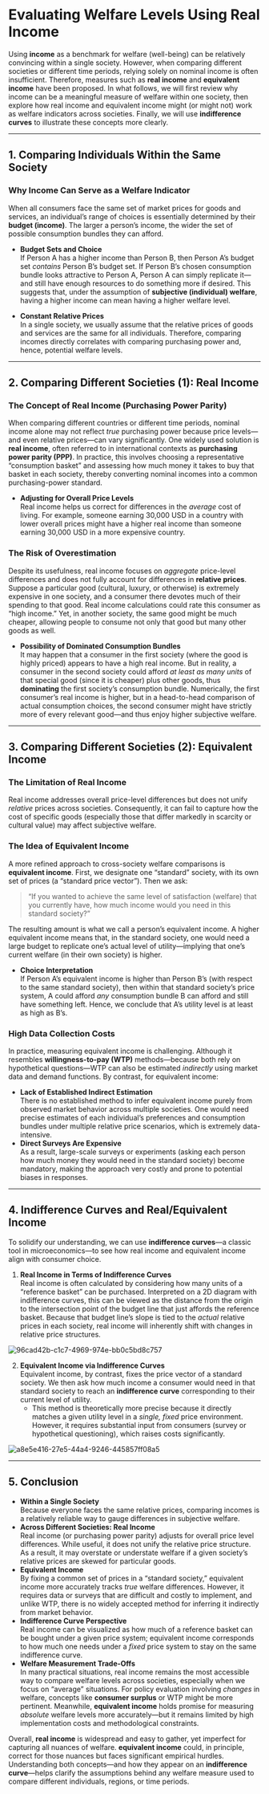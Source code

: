# Evaluating Welfare Levels Using Real Income

Using **income** as a benchmark for welfare (well-being) can be relatively convincing within a single society. However, when comparing different societies or different time periods, relying solely on nominal income is often insufficient. Therefore, measures such as **real income** and **equivalent income** have been proposed. In what follows, we will first review why income can be a meaningful measure of welfare within one society, then explore how real income and equivalent income might (or might not) work as welfare indicators across societies. Finally, we will use **indifference curves** to illustrate these concepts more clearly.

---

## 1. Comparing Individuals Within the Same Society

### Why Income Can Serve as a Welfare Indicator
When all consumers face the same set of market prices for goods and services, an individual’s range of choices is essentially determined by their **budget (income)**. The larger a person’s income, the wider the set of possible consumption bundles they can afford.

- **Budget Sets and Choice**  
  If Person A has a higher income than Person B, then Person A’s budget set *contains* Person B’s budget set. If Person B’s chosen consumption bundle looks attractive to Person A, Person A can simply replicate it—and still have enough resources to do something more if desired. This suggests that, under the assumption of **subjective (individual) welfare**, having a higher income can mean having a higher welfare level.

- **Constant Relative Prices**  
  In a single society, we usually assume that the relative prices of goods and services are the same for all individuals. Therefore, comparing incomes directly correlates with comparing purchasing power and, hence, potential welfare levels.

---

## 2. Comparing Different Societies (1): Real Income

### The Concept of Real Income (Purchasing Power Parity)
When comparing different countries or different time periods, nominal income alone may not reflect *true* purchasing power because price levels—and even relative prices—can vary significantly. One widely used solution is **real income**, often referred to in international contexts as **purchasing power parity (PPP)**. In practice, this involves choosing a representative “consumption basket” and assessing how much money it takes to buy that basket in each society, thereby converting nominal incomes into a common purchasing-power standard.

- **Adjusting for Overall Price Levels**  
  Real income helps us correct for differences in the *average* cost of living. For example, someone earning 30,000 USD in a country with lower overall prices might have a higher real income than someone earning 30,000 USD in a more expensive country.

### The Risk of Overestimation
Despite its usefulness, real income focuses on *aggregate* price-level differences and does not fully account for differences in **relative prices**. Suppose a particular good (cultural, luxury, or otherwise) is extremely expensive in one society, and a consumer there devotes much of their spending to that good. Real income calculations could rate this consumer as “high income.” Yet, in another society, the same good might be much cheaper, allowing people to consume not only that good but many other goods as well.

- **Possibility of Dominated Consumption Bundles**  
  It may happen that a consumer in the first society (where the good is highly priced) appears to have a high real income. But in reality, a consumer in the second society could afford *at least as many units* of that special good (since it is cheaper) plus other goods, thus **dominating** the first society’s consumption bundle. Numerically, the first consumer’s real income is higher, but in a head-to-head comparison of actual consumption choices, the second consumer might have strictly more of every relevant good—and thus enjoy higher subjective welfare.

---

## 3. Comparing Different Societies (2): Equivalent Income

### The Limitation of Real Income
Real income addresses overall price-level differences but does not unify *relative* prices across societies. Consequently, it can fail to capture how the cost of specific goods (especially those that differ markedly in scarcity or cultural value) may affect subjective welfare.

### The Idea of Equivalent Income
A more refined approach to cross-society welfare comparisons is **equivalent income**. First, we designate one “standard” society, with its own set of prices (a “standard price vector”). Then we ask:

> “If you wanted to achieve the same level of satisfaction (welfare) that you currently have, how much income would you need in this standard society?”

The resulting amount is what we call a person’s equivalent income. A higher equivalent income means that, in the standard society, one would need a large budget to replicate one’s actual level of utility—implying that one’s current welfare (in their own society) is higher.

- **Choice Interpretation**  
  If Person A’s equivalent income is higher than Person B’s (with respect to the same standard society), then within that standard society’s price system, A could afford *any* consumption bundle B can afford and still have something left. Hence, we conclude that A’s utility level is at least as high as B’s.

### High Data Collection Costs
In practice, measuring equivalent income is challenging. Although it resembles **willingness-to-pay (WTP)** methods—because both rely on hypothetical questions—WTP can also be estimated *indirectly* using market data and demand functions. By contrast, for equivalent income:

- **Lack of Established Indirect Estimation**  
  There is no established method to infer equivalent income purely from observed market behavior across multiple societies. One would need precise estimates of each individual’s preferences and consumption bundles under multiple relative price scenarios, which is extremely data-intensive.  
- **Direct Surveys Are Expensive**  
  As a result, large-scale surveys or experiments (asking each person how much money they would need in the standard society) become mandatory, making the approach very costly and prone to potential biases in responses.

---

## 4. Indifference Curves and Real/Equivalent Income

To solidify our understanding, we can use **indifference curves**—a classic tool in microeconomics—to see how real income and equivalent income align with consumer choice.

1. **Real Income in Terms of Indifference Curves**  
   Real income is often calculated by considering how many units of a “reference basket” can be purchased. Interpreted on a 2D diagram with indifference curves, this can be viewed as the distance from the origin to the intersection point of the budget line that just affords the reference basket. Because that budget line’s slope is tied to the *actual* relative prices in each society, real income will inherently shift with changes in relative price structures.

![96cad42b-c1c7-4969-974e-bb0c5bd8c757](https://hackmd.io/_uploads/B1RkJvI2kg.gif)

2. **Equivalent Income via Indifference Curves**  
   Equivalent income, by contrast, fixes the price vector of a standard society. We then ask how much income a consumer would need in that standard society to reach an **indifference curve** corresponding to their current level of utility.  
   - This method is theoretically more precise because it directly matches a given utility level in a *single, fixed* price environment. However, it requires substantial input from consumers (survey or hypothetical questioning), which raises costs significantly.

![a8e5e416-27e5-44a4-9246-445857ff08a5](https://hackmd.io/_uploads/B1y_CIIhJg.gif)


---

## 5. Conclusion

- **Within a Single Society**  
  Because everyone faces the same relative prices, comparing incomes is a relatively reliable way to gauge differences in subjective welfare.  
- **Across Different Societies: Real Income**  
  Real income (or purchasing power parity) adjusts for overall price level differences. While useful, it does not unify the relative price structure. As a result, it may overstate or understate welfare if a given society’s relative prices are skewed for particular goods.  
- **Equivalent Income**  
  By fixing a common set of prices in a “standard society,” equivalent income more accurately tracks *true* welfare differences. However, it requires data or surveys that are difficult and costly to implement, and unlike WTP, there is no widely accepted method for inferring it indirectly from market behavior.  
- **Indifference Curve Perspective**  
  Real income can be visualized as how much of a reference basket can be bought under a given price system; equivalent income corresponds to how much one needs under a *fixed* price system to stay on the same indifference curve.  
- **Welfare Measurement Trade-Offs**  
  In many practical situations, real income remains the most accessible way to compare welfare levels across societies, especially when we focus on “average” situations. For policy evaluation involving *changes* in welfare, concepts like **consumer surplus** or WTP might be more pertinent. Meanwhile, **equivalent income** holds promise for measuring *absolute* welfare levels more accurately—but it remains limited by high implementation costs and methodological constraints.

Overall, **real income** is widespread and easy to gather, yet imperfect for capturing all nuances of welfare. **equivalent income** could, in principle, correct for those nuances but faces significant empirical hurdles. Understanding both concepts—and how they appear on an **indifference curve**—helps clarify the assumptions behind any welfare measure used to compare different individuals, regions, or time periods.